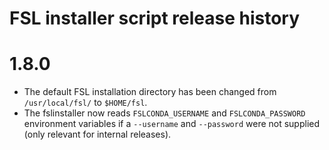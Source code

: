 # FSL installer script release history

# 1.8.0

 - The default FSL installation directory has been changed from `/usr/local/fsl/`
   to `$HOME/fsl`.
 - The fslinstaller now reads `FSLCONDA_USERNAME` and `FSLCONDA_PASSWORD` environment
   variables if a `--username` and `--password` were not supplied (only relevant for
   internal releases).
